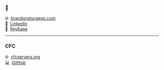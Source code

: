 ### 👋

🌐  [brandonsturgeon.com](https://brandonsturgeon.com)  
👔  [LinkedIn](https://www.linkedin.com/in/sturgeonb4)  
🔑  [Keybase](https://keybase.io/brandonsturgeon/)  

 ***
 
 ### CFC
🌐  [cfcservers.org](https://cfcservers.org)  
💻  [GitHub](https://www.github.com/cfc-servers)
